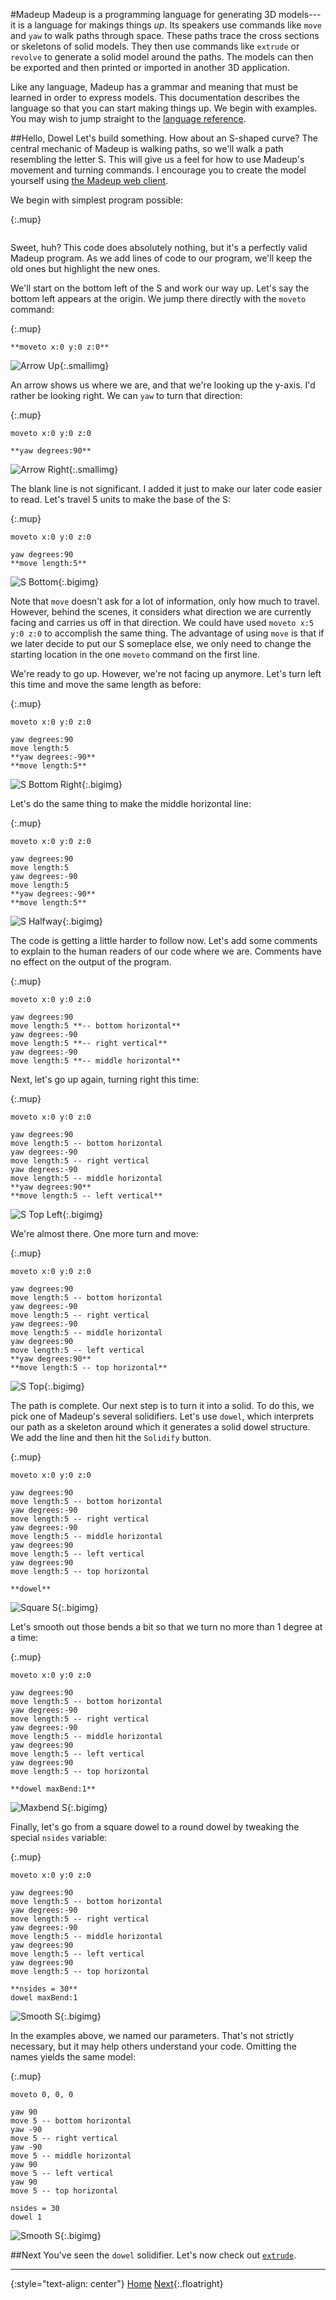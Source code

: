 #Madeup
Madeup is a programming language for generating 3D models---it is a language for makings things *up*. Its speakers use commands like `move` and `yaw` to walk paths through space. These paths trace the cross sections or skeletons of solid models. They then use commands like `extrude` or `revolve` to generate a solid model around the paths. The models can then be exported and then printed or imported in another 3D application.

Like any language, Madeup has a grammar and meaning that must be learned in order to express models. This documentation describes the language so that you can start making things up. We begin with examples. You may wish to jump straight to the [language reference](reference.html).

##Hello, Dowel
Let's build something. How about an S-shaped curve? The central mechanic of Madeup is walking paths, so we'll walk a path resembling the letter S. This will give us a feel for how to use Madeup's movement and turning commands. I encourage you to create the model yourself using [the Madeup web client](http://madeup.xyz).

We begin with simplest program possible:

{:.mup}
~~~
~~~

Sweet, huh? This code does absolutely nothing, but it's a perfectly valid Madeup program. As we add lines of code to our program, we'll keep the old ones but highlight the new ones.

We'll start on the bottom left of the S and work our way up. Let's say the bottom left appears at the origin. We jump there directly with the `moveto` command:

{:.mup}
~~~
**moveto x:0 y:0 z:0**
~~~

![Arrow Up](images/arrow_up.png){:.smallimg}

An arrow shows us where we are, and that we're looking up the y-axis. I'd rather be looking right. We can `yaw` to turn that direction:

{:.mup}
~~~
moveto x:0 y:0 z:0

**yaw degrees:90**
~~~

![Arrow Right](images/arrow_right.png){:.smallimg}

The blank line is not significant. I added it just to make our later code easier to read. Let's travel 5 units to make the base of the S:

{:.mup}
~~~
moveto x:0 y:0 z:0

yaw degrees:90
**move length:5**
~~~

![S Bottom](images/s_bottom.png){:.bigimg}

Note that `move` doesn't ask for a lot of information, only how much to travel. However, behind the scenes, it considers what direction we are currently facing and carries us off in that direction. We could have used `moveto x:5 y:0 z:0` to accomplish the same thing. The advantage of using `move` is that if we later decide to put our S someplace else, we only need to change the starting location in the one `moveto` command on the first line.

We're ready to go up. However, we're not facing up anymore. Let's turn left this time and move the same length as before:

{:.mup}
~~~
moveto x:0 y:0 z:0

yaw degrees:90
move length:5
**yaw degrees:-90**
**move length:5**
~~~

![S Bottom Right](images/s_bottom_right.png){:.bigimg}

Let's do the same thing to make the middle horizontal line:

{:.mup}
~~~
moveto x:0 y:0 z:0

yaw degrees:90
move length:5
yaw degrees:-90
move length:5
**yaw degrees:-90**
**move length:5**
~~~

![S Halfway](images/s_halfway.png){:.bigimg}

The code is getting a little harder to follow now. Let's add some comments to explain to the human readers of our code where we are. Comments have no effect on the output of the program.

{:.mup}
~~~
moveto x:0 y:0 z:0

yaw degrees:90
move length:5 **-- bottom horizontal**
yaw degrees:-90
move length:5 **-- right vertical**
yaw degrees:-90
move length:5 **-- middle horizontal**
~~~

Next, let's go up again, turning right this time:

{:.mup}
~~~
moveto x:0 y:0 z:0

yaw degrees:90
move length:5 -- bottom horizontal
yaw degrees:-90
move length:5 -- right vertical
yaw degrees:-90
move length:5 -- middle horizontal
**yaw degrees:90**
**move length:5 -- left vertical**
~~~

![S Top Left](images/s_top_left.png){:.bigimg}

We're almost there. One more turn and move:

{:.mup}
~~~
moveto x:0 y:0 z:0

yaw degrees:90
move length:5 -- bottom horizontal
yaw degrees:-90
move length:5 -- right vertical
yaw degrees:-90
move length:5 -- middle horizontal
yaw degrees:90
move length:5 -- left vertical
**yaw degrees:90**
**move length:5 -- top horizontal**
~~~

![S Top](images/s_top.png){:.bigimg}

The path is complete. Our next step is to turn it into a solid. To do this, we pick one of Madeup's several solidifiers. Let's use `dowel`, which interprets our path as a skeleton around which it generates a solid dowel structure. We add the line and then hit the `Solidify` button.

{:.mup}
~~~
moveto x:0 y:0 z:0

yaw degrees:90
move length:5 -- bottom horizontal
yaw degrees:-90
move length:5 -- right vertical
yaw degrees:-90
move length:5 -- middle horizontal
yaw degrees:90
move length:5 -- left vertical
yaw degrees:90
move length:5 -- top horizontal

**dowel**
~~~

![Square S](images/s_square.png){:.bigimg}

Let's smooth out those bends a bit so that we turn no more than 1 degree at a time:

{:.mup}
~~~
moveto x:0 y:0 z:0

yaw degrees:90
move length:5 -- bottom horizontal
yaw degrees:-90
move length:5 -- right vertical
yaw degrees:-90
move length:5 -- middle horizontal
yaw degrees:90
move length:5 -- left vertical
yaw degrees:90
move length:5 -- top horizontal

**dowel maxBend:1**
~~~

![Maxbend S](images/s_maxbend.png){:.bigimg}

Finally, let's go from a square dowel to a round dowel by tweaking the special `nsides` variable:

{:.mup}
~~~
moveto x:0 y:0 z:0

yaw degrees:90
move length:5 -- bottom horizontal
yaw degrees:-90
move length:5 -- right vertical
yaw degrees:-90
move length:5 -- middle horizontal
yaw degrees:90
move length:5 -- left vertical
yaw degrees:90
move length:5 -- top horizontal

**nsides = 30**
dowel maxBend:1
~~~

![Smooth S](images/s_smooth.png){:.bigimg}

In the examples above, we named our parameters. That's not strictly necessary, but it may help others understand your code. Omitting the names yields the same model:

{:.mup}
~~~
moveto 0, 0, 0

yaw 90
move 5 -- bottom horizontal
yaw -90
move 5 -- right vertical
yaw -90
move 5 -- middle horizontal
yaw 90
move 5 -- left vertical
yaw 90
move 5 -- top horizontal

nsides = 30
dowel 1
~~~

![Smooth S](images/s_smooth.png){:.bigimg}

##Next
You've seen the `dowel` solidifier. Let's now check out [`extrude`](extrude.html).

----------------------------------------------------------------------------------

{:style="text-align: center"}
[Home](introduction.html)
[Next](extrude.html){:.floatright}
